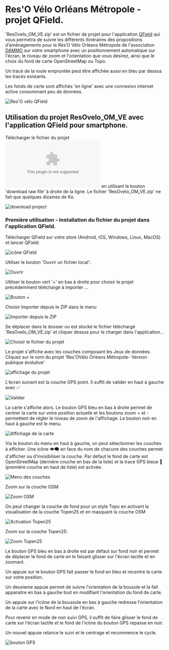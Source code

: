 # Res'O Vélo Orléans Métropole  - projet QField.

'ResOvelo_OM_VE.zip' est un fichier de projet pour l'application [QField](https://qfield.org/) qui vous permetra de suivre les différents itinéraires des propositions d’aménagements pour le Rés’O Vélo Orléans Métropole de l'association [DAMMO](https://www.dammo.fr/r%C3%A9so-v%C3%A9lo) sur votre smartphone avec un positionnement automatique sur l'écran, le niveau de zoom et l'orientation que vous désirez, ainsi que le choix du fond de carte OpenStreetMap ou Topo.

Un tracé de la route empruntée peut être affichée aussi en bleu par dessus les tracés existants.

Les fonds de carte sont affichés 'en ligne' avec une connexion internet active consommant peu de données.

![Res'O vélo QField](MD/00.jpg "Res'O vélo sur QField")

## Utilisation du projet ResOvelo_OM_VE avec l'application QField pour smartphone.

Télécharger le fichier du projet ![ici](ResOvelo_OM_VE.zip) en utilisant le bouton 'download raw file' à droite de la ligne.
Le fichier 'ResOvelo_OM_VE.zip' ne fait que quelques dizaines de Ko.

![download project](MD/download_project.png "download project")

### Première utilisation - installation du fichier du projet dans l'application QField.

Télécharger QField sur votre store (Android, iOS, Windows, Linux, MacOS) et lancer QField:

![icône QField](MD/01-icone_QField.jpg "icône QField")

Utiliser le bouton 'Ouvrir un fichier local':

![Ouvrir](MD/02.jpg "Ouvrir un fichier local")

Utiliser le bouton vert '+' en bas à droite pour choisir le projet précédemment téléchargé à importer ...

![Bouton +](MD/03.jpg "Utiliser le bouton +")

Choisir Importer depuis le ZIP dans le menu 

![Importer depuis le ZIP](MD/04.jpg "Importer depuis le ZIP")

Se déplacer dans le dossier ou est stocké le fichier téléchargé  'ResOvelo_OM_VE.zip' et cliquer dessus pour le charger dans l'application...

![Choisir le fichier du projet](MD/05.jpg "Choisir le fichier du projet")

Le projet s'affiche avec les couches composant les Jeux de données.
Cliquez sur le nom du projet 'Res'OVélo Orléans Métropole- Version publique évolutive'

![affichage du projet](MD/06.jpg "affichage du projet et des couches")

L'écran suivant est la couche GPS point. Il suffit de valider en haut à gauche avec ✅️

![Valider](MD/07.jpg "Valider")

La carte s'affiche alors. Le bouton GPS bleu en bas à droite permet de centrer la carte sur votre position actuelle et les boutons zoom + et - permettent de régler le niveau de zoom de l'affichage. Le bouton noir en haut à gauche est le menu.

![Affichage de la carte](MD/08.jpg "Affichage de la carte")

Via le bouton du menu en haut à gauche, on peut sélectionner les couches à afficher. Une icône 👁️‍🗨️️ en face du nom de chacune des couches permet d'afficher ou d'invisibiliser la couche.
Par défaut le fond de carte est OpenStreetMap (dernière couche en bas de la liste) et la trace GPS bleue 🔵️ (première couche en haut de liste) est activée.

![Menu des couches](MD/09.jpg "Menu des couches visibles")

Zoom sur la couche OSM:

![Zoom OSM](MD/10.jpg "Zoom couche OSM")

On peut changer la couche de fond pour un style Topo en activant la visualisation de la couche Topen25 et en masquant la couche OSM

![Activation Topen25](MD/11.jpg "Activation Topen25")

Zoom sur la couche Topen25:

![Zoom Topen25](MD/12.jpg "Zoom Topen25")

Le bouton GPS bleu en bas à droite est par défaut sur fond noir et permet de déplacer le fond de carte en le faisant glisser sur l'écran tactile et en zoomant.

Un appuie sur le bouton GPS fait passer le fond en bleu et recentre la carte sur votre position.

Un deuxieme appuie permet de suivre l'orientation de la bousole et la fait apparaitre en bas à gauche tout en modifiant l'orientation du fond de carte.

Un appuie sur l'icône de la boussole en bas à gauche redresse l'orientation de la carte avec le Nord en haut de l'écran.

Pour revenir en mode de non suivi GPS, il suffit de faire glisser le fond de carte sur l'écran tactile et le fond de l'icône du bouton GPS repasse en noir.

Un nouvel appuie relance le suivi et le centrage et recommence le cycle.

![bouton GPS](MD/20.jpg "Bouton GPS et boussole")




